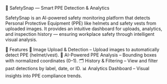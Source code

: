 🦺 SafetySnap — Smart PPE Detection & Analytics

SafetySnap is an AI-powered safety monitoring platform that detects Personal Protective Equipment (PPE) like helmets and safety vests from uploaded images. It provides an intuitive dashboard for uploads, analytics, and inspection history — ensuring workplace safety through intelligent visual analysis.

🚀 Features
📸 Image Upload & Detection – Upload images to automatically detect PPE (helmet/vest).
🧠 AI-Powered PPE Analysis – Bounding boxes with normalized coordinates (0–1).
🗂 History & Filtering – View and filter past detections by label, date, or ID.
📊 Analytics Dashboard – Visual insights into PPE compliance trends.
